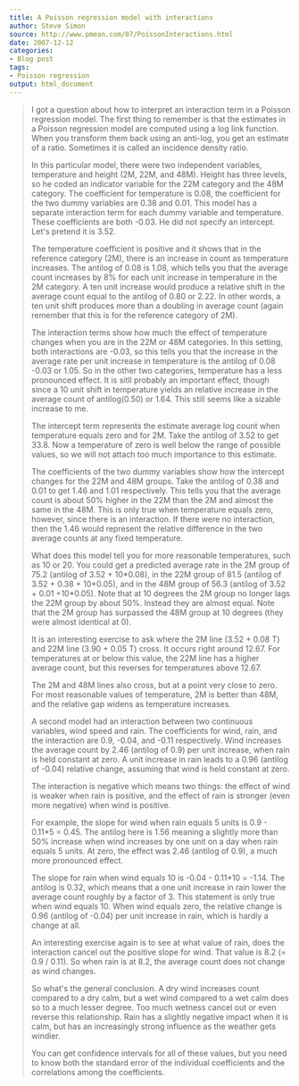 ```yaml
---
title: A Poisson regression model with interactions
author: Steve Simon
source: http://www.pmean.com/07/PoissonInteractions.html
date: 2007-12-12
categories:
- Blog post
tags:
- Poisson regression 
output: html_document
---
```

> I got a question about how to interpret an interaction term in a
> Poisson regression model. The first thing to remember is that the
> estimates in a Poisson regression model are computed using a log link
> function. When you transform them back using an anti-log, you get an
> estimate of a ratio. Sometimes it is called an incidence density
> ratio.
>
> In this particular model, there were two independent variables,
> temperature and height (2M, 22M, and 48M). Height has three levels, so
> he coded an indicator variable for the 22M category and the 48M
> category. The coefficient for temperature is 0.08, the coefficient for
> the two dummy variables are 0.38 and 0.01. This model has a separate
> interaction term for each dummy variable and temperature. These
> coefficients are both -0.03. He did not specify an intercept. Let\'s
> pretend it is 3.52.
>
> The temperature coefficient is positive and it shows that in the
> reference category (2M), there is an increase in count as temperature
> increases. The antilog of 0.08 is 1.08, which tells you that the
> average count increases by 8% for each unit increase in temperature in
> the 2M category. A ten unit increase would produce a relative shift in
> the average count equal to the antilog of 0.80 or 2.22. In other
> words, a ten unit shift produces more than a doubling in average count
> (again remember that this is for the reference category of 2M).
>
> The interaction terms show how much the effect of temperature changes
> when you are in the 22M or 48M categories. In this setting, both
> interactions are -0.03, so this tells you that the increase in the
> average rate per unit increase in temperature is the antilog of 0.08
> -0.03 or 1.05. So in the other two categories, temperature has a less
> pronounced effect. It is sitll probably an important effect, though
> since a 10 unit shift in temperature yields an relative increase in
> the average count of antilog(0.50) or 1.64. This still seems like a
> sizable increase to me.
>
> The intercept term represents the estimate average log count when
> temperature equals zero and for 2M. Take the antilog of 3.52 to get
> 33.8. Now a temperature of zero is well below the range of possible
> values, so we will not attach too much importance to this estimate.
>
> The coefficients of the two dummy variables show how the intercept
> changes for the 22M and 48M groups. Take the antilog of 0.38 and 0.01
> to get 1.46 and 1.01 respectively. This tells you that the average
> count is about 50% higher in the 22M than the 2M and almost the same
> in the 48M. This is only true when temperature equals zero, however,
> since there is an interaction. If there were no interaction, then the
> 1.46 would represent the relative difference in the two average counts
> at any fixed temperature.
>
> What does this model tell you for more reasonable temperatures, such
> as 10 or 20. You could get a predicted average rate in the 2M group of
> 75.2 (antilog of 3.52 + 10\*0.08), in the 22M group of 81.5 (antilog
> of 3.52 + 0.38 + 10\*0.05), and in the 48M group of 56.3 (antilog of
> 3.52 + 0.01 +10\*0.05). Note that at 10 degrees the 2M group no longer
> lags the 22M group by about 50%. Instead they are almost equal. Note
> that the 2M group has surpassed the 48M group at 10 degrees (they were
> almost identical at 0).
>
> It is an interesting exercise to ask where the 2M line (3.52 + 0.08 T)
> and 22M line (3.90 + 0.05 T) cross. It occurs right around 12.67. For
> temperatures at or below this value, the 22M line has a higher average
> count, but this reverses for temperatures above 12.67.
>
> The 2M and 48M lines also cross, but at a point very close to zero.
> For most reasonable values of temperature, 2M is better than 48M, and
> the relative gap widens as temperature increases.
>
> A second model had an interaction between two continuous variables,
> wind speed and rain. The coefficients for wind, rain, and the
> interaction are 0.9, -0.04, and -0.11 respectively. Wind increases the
> average count by 2.46 (antilog of 0.9) per unit increase, when rain is
> held constant at zero. A unit increase in rain leads to a 0.96
> (antilog of -0.04) relative change, assuming that wind is held
> constant at zero.
>
> The interaction is negative which means two things: the effect of wind
> is weaker when rain is positive, and the effect of rain is stronger
> (even more negative) when wind is positive.
>
> For example, the slope for wind when rain equals 5 units is 0.9 -
> 0.11\*5 = 0.45. The antilog here is 1.56 meaning a slightly more than
> 50% increase when wind increases by one unit on a day when rain equals
> 5 units. At zero, the effect was 2.46 (antilog of 0.9), a much more
> pronounced effect.
>
> The slope for rain when wind equals 10 is -0.04 - 0.11\*10 = -1.14.
> The antilog is 0.32, which means that a one unit increase in rain
> lower the average count roughly by a factor of 3. This statement is
> only true when wind equals 10. When wind equals zero, the relative
> change is 0.96 (antilog of -0.04) per unit increase in rain, which is
> hardly a change at all.
>
> An interesting exercise again is to see at what value of rain, does
> the interaction cancel out the positive slope for wind. That value is
> 8.2 (= 0.9 / 0.11). So when rain is at 8.2, the average count does not
> change as wind changes.
>
> So what\'s the general conclusion. A dry wind increases count compared
> to a dry calm, but a wet wind compared to a wet calm does so to a much
> lesser degree. Too much wetness cancel out or even reverse this
> relationship. Rain has a slightly negative impact when it is calm, but
> has an increasingly strong influence as the weather gets windier.
>
> You can get confidence intervals for all of these values, but you need
> to know both the standard error of the individual coefficients and the
> correlations among the coefficients.
